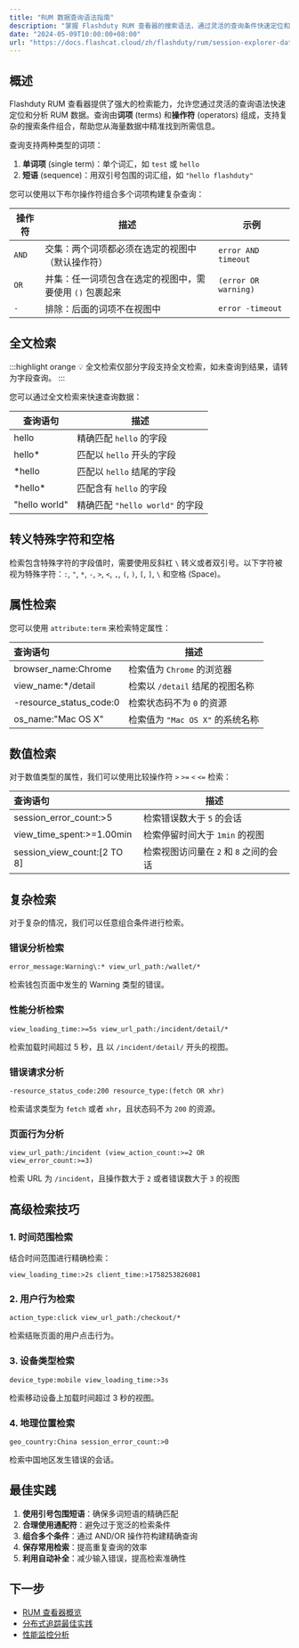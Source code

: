 ```yaml
---
title: "RUM 数据查询语法指南"
description: "掌握 Flashduty RUM 查看器的搜索语法，通过灵活的查询条件快速定位和分析用户数据。"
date: "2024-05-09T10:00:00+08:00"
url: "https://docs.flashcat.cloud/zh/flashduty/rum/session-explorer-data-query"
---
```


## 概述

Flashduty RUM 查看器提供了强大的检索能力，允许您通过灵活的查询语法快速定位和分析 RUM 数据。查询由**词项** (terms) 和**操作符** (operators) 组成，支持复杂的搜索条件组合，帮助您从海量数据中精准找到所需信息。

查询支持两种类型的词项：

1. **单词项** (single term)：单个词汇，如 `test` 或 `hello`
2. **短语** (sequence)：用双引号包围的词汇组，如 `"hello flashduty"`

您可以使用以下布尔操作符组合多个词项构建复杂查询：

| 操作符 | 描述                                                     | 示例                 |
| ------ | -------------------------------------------------------- | -------------------- |
| `AND`  | 交集：两个词项都必须在选定的视图中（默认操作符）         | `error AND timeout`  |
| `OR`   | 并集：任一词项包含在选定的视图中，需要使用 `()` 包裹起来 | `(error OR warning)` |
| `-`    | 排除：后面的词项不在视图中                               | `error -timeout`     |

## 全文检索

:::highlight orange 💡 
全文检索仅部分字段支持全文检索，如未查询到结果，请转为字段查询。
:::

您可以通过全文检索来快速查询数据：

| 查询语句      | 描述                            |
| ------------- | ------------------------------- |
| hello         | 精确匹配 `hello` 的字段         |
| hello\*       | 匹配以 `hello` 开头的字段       |
| \*hello       | 匹配以 `hello` 结尾的字段       |
| \*hello\*     | 匹配含有 `hello` 的字段         |
| "hello world" | 精确匹配 `"hello world"` 的字段 |

## 转义特殊字符和空格

检索包含特殊字符的字段值时，需要使用反斜杠 `\` 转义或者双引号。以下字符被视为特殊字符：`:`, `"`, `*`, `-`, `>`, `<`, `,`, `(`, `)`, `[`, `]`, `\` 和空格 (Space)。

## 属性检索

您可以使用 `attribute:term` 来检索特定属性：

| 查询语句                | 描述                             |
| :---------------------- | -------------------------------- |
| browser_name:Chrome     | 检索值为 `Chrome` 的浏览器       |
| view_name:\*/detail     | 检索以 `/detail` 结尾的视图名称  |
| -resource_status_code:0 | 检索状态码不为 `0` 的资源        |
| os_name:"Mac OS X"      | 检索值为 `"Mac OS X"` 的系统名称 |

## 数值检索

对于数值类型的属性，我们可以使用比较操作符 `>` `>=` `<` `<=` 检索：

| 查询语句                    | 描述                                   |
| :-------------------------- | -------------------------------------- |
| session_error_count:>5      | 检索错误数大于 `5` 的会话              |
| view_time_spent:>=1.00min       | 检索停留时间大于 `1min` 的视图              |
| session_view_count:[2 TO 8] | 检索视图访问量在 `2` 和 `8` 之间的会话 |

## 复杂检索

对于复杂的情况，我们可以任意组合条件进行检索。

### 错误分析检索

```
error_message:Warning\:* view_url_path:/wallet/*
```

检索钱包页面中发生的 Warning 类型的错误。

### 性能分析检索

```
view_loading_time:>=5s view_url_path:/incident/detail/*
```

检索加载时间超过 5 秒，且 以 `/incident/detail/` 开头的视图。

### 错误请求分析

```
-resource_status_code:200 resource_type:(fetch OR xhr)
```

检索请求类型为 `fetch` 或者 `xhr`，且状态码不为 `200` 的资源。

### 页面行为分析

```
view_url_path:/incident (view_action_count:>=2 OR view_error_count:>=3)
```

检索 URL 为 `/incident`，且操作数大于 `2` 或者错误数大于 `3` 的视图

## 高级检索技巧

### 1. 时间范围检索

结合时间范围进行精确检索：

```
view_loading_time:>2s client_time:>1758253826081
```

### 2. 用户行为检索

```
action_type:click view_url_path:/checkout/*
```

检索结账页面的用户点击行为。

### 3. 设备类型检索

```
device_type:mobile view_loading_time:>3s
```

检索移动设备上加载时间超过 3 秒的视图。

### 4. 地理位置检索

```
geo_country:China session_error_count:>0
```

检索中国地区发生错误的会话。

## 最佳实践

1. **使用引号包围短语**：确保多词短语的精确匹配
2. **合理使用通配符**：避免过于宽泛的检索条件
3. **组合多个条件**：通过 AND/OR 操作符构建精确查询
4. **保存常用检索**：提高重复查询的效率
5. **利用自动补全**：减少输入错误，提高检索准确性

## 下一步

- [RUM 查看器概览](https://docs.flashcat.cloud/zh/flashduty/rum/rum-explorer)
- [分布式追踪最佳实践](https://docs.flashcat.cloud/zh/flashduty/rum/distributed-tracing)
- [性能监控分析](https://docs.flashcat.cloud/zh/flashduty/rum/performance-monitoring)
